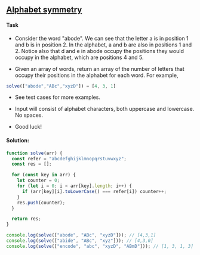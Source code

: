 ## [Alphabet symmetry](https://www.codewars.com/kata/59d9ff9f7905dfeed50000b0)

#### Task

- Consider the word "abode". We can see that the letter a is in position 1 and b is in position 2. In the alphabet, a and b are also in positions 1 and 2. Notice also that d and e in abode occupy the positions they would occupy in the alphabet, which are positions 4 and 5.

- Given an array of words, return an array of the number of letters that occupy their positions in the alphabet for each word. For example,

```js
solve(["abode","ABc","xyzD"]) = [4, 3, 1]
```

- See test cases for more examples.

- Input will consist of alphabet characters, both uppercase and lowercase. No spaces.

- Good luck!

#### Solution:

```js
function solve(arr) {
  const refer = "abcdefghijklmnopqrstuvwxyz";
  const res = [];

  for (const key in arr) {
    let counter = 0;
    for (let i = 0; i < arr[key].length; i++) {
      if (arr[key][i].toLowerCase() === refer[i]) counter++;
    }
    res.push(counter);
  }

  return res;
}

console.log(solve(["abode", "ABc", "xyzD"])); // [4,3,1]
console.log(solve(["abide", "ABc", "xyz"])); // [4,3,0]
console.log(solve(["encode", "abc", "xyzD", "ABmD"])); // [1, 3, 1, 3]
```
